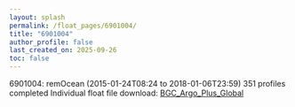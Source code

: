 ```yaml
---
layout: splash
permalink: /float_pages/6901004/
title: "6901004"
author_profile: false
last_created_on: 2025-09-26
toc: false
---
```

 
6901004: remOcean (2015-01-24T08:24 to 2018-01-06T23:59)
351 profiles completed
Individual float file download: [BGC_Argo_Plus_Global](https://ftp.soest.hawaii.edu/bgc_argo_plus/Individual_Floats/outliers_removed/6901004_Sprof_processed.nc)
